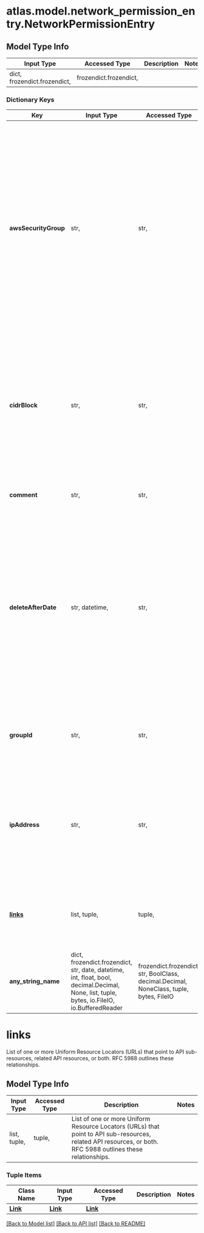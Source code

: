 # atlas.model.network_permission_entry.NetworkPermissionEntry

## Model Type Info
Input Type | Accessed Type | Description | Notes
------------ | ------------- | ------------- | -------------
dict, frozendict.frozendict,  | frozendict.frozendict,  |  | 

### Dictionary Keys
Key | Input Type | Accessed Type | Description | Notes
------------ | ------------- | ------------- | ------------- | -------------
**awsSecurityGroup** | str,  | str,  | Unique string of the Amazon Web Services (AWS) security group that you want to add to the project&#x27;s IP access list. Your IP access list entry can be one **awsSecurityGroup**, one **cidrBlock**, or one **ipAddress**. You must configure Virtual Private Connection (VPC) peering for your project before you can add an AWS security group to an IP access list. You cannot set AWS security groups as temporary access list entries. Don&#x27;t set this parameter if you set **cidrBlock** or **ipAddress**. | [optional] 
**cidrBlock** | str,  | str,  | Range of IP addresses in Classless Inter-Domain Routing (CIDR) notation that you want to add to the project&#x27;s IP access list. Your IP access list entry can be one **awsSecurityGroup**, one **cidrBlock**, or one **ipAddress**. Don&#x27;t set this parameter if you set **awsSecurityGroup** or **ipAddress**. | [optional] 
**comment** | str,  | str,  | Remark that explains the purpose or scope of this IP access list entry. | [optional] 
**deleteAfterDate** | str, datetime,  | str,  | Date and time after which MongoDB Cloud deletes the temporary access list entry. This parameter expresses its value in the ISO 8601 timestamp format in UTC and can include the time zone designation. The date must be later than the current date but no later than one week after you submit this request. The resource returns this parameter if you specified an expiration date when creating this IP access list entry. | [optional] value must conform to RFC-3339 date-time
**groupId** | str,  | str,  | Unique 24-hexadecimal digit string that identifies the project that contains the IP access list to which you want to add one or more entries. | [optional] 
**ipAddress** | str,  | str,  | IP address that you want to add to the project&#x27;s IP access list. Your IP access list entry can be one **awsSecurityGroup**, one **cidrBlock**, or one **ipAddress**. Don&#x27;t set this parameter if you set **awsSecurityGroup** or **cidrBlock**. | [optional] 
**[links](#links)** | list, tuple,  | tuple,  | List of one or more Uniform Resource Locators (URLs) that point to API sub-resources, related API resources, or both. RFC 5988 outlines these relationships. | [optional] 
**any_string_name** | dict, frozendict.frozendict, str, date, datetime, int, float, bool, decimal.Decimal, None, list, tuple, bytes, io.FileIO, io.BufferedReader | frozendict.frozendict, str, BoolClass, decimal.Decimal, NoneClass, tuple, bytes, FileIO | any string name can be used but the value must be the correct type | [optional]

# links

List of one or more Uniform Resource Locators (URLs) that point to API sub-resources, related API resources, or both. RFC 5988 outlines these relationships.

## Model Type Info
Input Type | Accessed Type | Description | Notes
------------ | ------------- | ------------- | -------------
list, tuple,  | tuple,  | List of one or more Uniform Resource Locators (URLs) that point to API sub-resources, related API resources, or both. RFC 5988 outlines these relationships. | 

### Tuple Items
Class Name | Input Type | Accessed Type | Description | Notes
------------- | ------------- | ------------- | ------------- | -------------
[**Link**](Link.md) | [**Link**](Link.md) | [**Link**](Link.md) |  | 

[[Back to Model list]](../../README.md#documentation-for-models) [[Back to API list]](../../README.md#documentation-for-api-endpoints) [[Back to README]](../../README.md)

